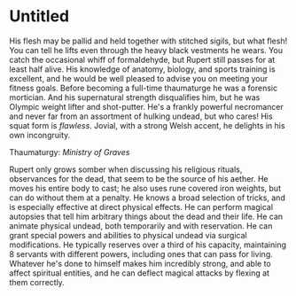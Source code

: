 # Untitled

His flesh may be pallid and held together with stitched sigils, but what flesh! You can tell he lifts even through the heavy black vestments he wears. You catch the occasional whiff of formaldehyde, but Rupert still passes for at least half alive. His knowledge of anatomy, biology, and sports training is excellent, and he would be well pleased to advise you on meeting your fitness goals. Before becoming a full-time thaumaturge he was a forensic mortician. And his supernatural strength disqualifies him, but he was Olympic weight lifter and shot-putter. He's a frankly powerful necromancer and never far from an assortment of hulking undead, but who cares! His squat form is *flawless*. Jovial, with a strong Welsh accent, he delights in his own incongruity.

Thaumaturgy: *Ministry of Graves*

Rupert only grows somber when discussing his religious rituals, observances for the dead, that seem to be the source of his aether. He moves his entire body to cast; he also uses rune covered iron weights, but can do without them at a penalty. He knows a broad selection of tricks, and is especially effective at direct physical effects. He can perform magical autopsies that tell him arbitrary things about the dead and their life. He can animate physical undead, both temporarily and with reservation. He can grant special powers and abilities to physical undead via surgical modifications. He typically reserves over a third of his capacity, maintaining 8 servants with different powers, including ones that can pass for living. Whatever he's done to himself makes him incredibly strong, and able to affect spiritual entities, and he can deflect magical attacks by flexing at them correctly.